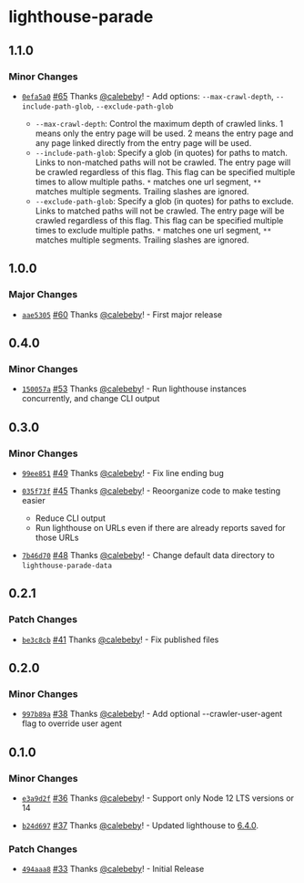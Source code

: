 # lighthouse-parade

## 1.1.0

### Minor Changes

- [`0efa5a0`](https://github.com/cloudfour/lighthouse-parade/commit/0efa5a001040e68c8af0a2c652de080bb91d3676) [#65](https://github.com/cloudfour/lighthouse-parade/pull/65) Thanks [@calebeby](https://github.com/calebeby)! - Add options: `--max-crawl-depth`, `--include-path-glob`, `--exclude-path-glob`

  - `--max-crawl-depth`: Control the maximum depth of crawled links. 1 means only the entry page will be used. 2 means the entry page and any page linked directly from the entry page will be used.
  - `--include-path-glob`: Specify a glob (in quotes) for paths to match. Links to non-matched paths will not be crawled. The entry page will be crawled regardless of this flag. This flag can be specified multiple times to allow multiple paths. `*` matches one url segment, `**` matches multiple segments. Trailing slashes are ignored.
  - `--exclude-path-glob`: Specify a glob (in quotes) for paths to exclude. Links to matched paths will not be crawled. The entry page will be crawled regardless of this flag. This flag can be specified multiple times to exclude multiple paths. `*` matches one url segment, `**` matches multiple segments. Trailing slashes are ignored.

## 1.0.0

### Major Changes

- [`aae5305`](https://github.com/cloudfour/lighthouse-parade/commit/aae530573b7c2bdf1bc365cc37dc968f03183baa) [#60](https://github.com/cloudfour/lighthouse-parade/pull/60) Thanks [@calebeby](https://github.com/calebeby)! - First major release

## 0.4.0

### Minor Changes

- [`150057a`](https://github.com/cloudfour/lighthouse-parade/commit/150057a85f0dedd6aabbe00924e0ecf56713d694) [#53](https://github.com/cloudfour/lighthouse-parade/pull/53) Thanks [@calebeby](https://github.com/calebeby)! - Run lighthouse instances concurrently, and change CLI output

## 0.3.0

### Minor Changes

- [`99ee851`](https://github.com/cloudfour/lighthouse-parade/commit/99ee85118af1e4a0d8bdb4acbf0aea1898c09cf2) [#49](https://github.com/cloudfour/lighthouse-parade/pull/49) Thanks [@calebeby](https://github.com/calebeby)! - Fix line ending bug

* [`035f73f`](https://github.com/cloudfour/lighthouse-parade/commit/035f73f56cb331870b99d20821a0eacd6fa254c4) [#45](https://github.com/cloudfour/lighthouse-parade/pull/45) Thanks [@calebeby](https://github.com/calebeby)! - Reoorganize code to make testing easier

  - Reduce CLI output
  - Run lighthouse on URLs even if there are already reports saved for those URLs

- [`7b46d70`](https://github.com/cloudfour/lighthouse-parade/commit/7b46d70d7d02e37dec14e0744cef1659d0943a4b) [#48](https://github.com/cloudfour/lighthouse-parade/pull/48) Thanks [@calebeby](https://github.com/calebeby)! - Change default data directory to `lighthouse-parade-data`

## 0.2.1

### Patch Changes

- [`be3c8cb`](https://github.com/cloudfour/lighthouse-parade/commit/be3c8cb46e65b575c4e3e3e2de43dc1170b7ffda) [#41](https://github.com/cloudfour/lighthouse-parade/pull/41) Thanks [@calebeby](https://github.com/calebeby)! - Fix published files

## 0.2.0

### Minor Changes

- [`997b89a`](https://github.com/cloudfour/lighthouse-parade/commit/997b89aa9cbaf7fd5e5edf4df6875636b1ea2c03) [#38](https://github.com/cloudfour/lighthouse-parade/pull/38) Thanks [@calebeby](https://github.com/calebeby)! - Add optional --crawler-user-agent flag to override user agent

## 0.1.0

### Minor Changes

- [`e3a9d2f`](https://github.com/cloudfour/lighthouse-parade/commit/e3a9d2fc9ce89240b2e8b359cb692b2e44396ee7) [#36](https://github.com/cloudfour/lighthouse-parade/pull/36) Thanks [@calebeby](https://github.com/calebeby)! - Support only Node 12 LTS versions or 14

- [`b24d697`](https://github.com/cloudfour/lighthouse-parade/commit/b24d69769f12192783a89128ed2fb6453cdef28d) [#37](https://github.com/cloudfour/lighthouse-parade/pull/37) Thanks [@calebeby](https://github.com/calebeby)! - Updated lighthouse to [6.4.0](https://github.com/GoogleChrome/lighthouse/blob/master/changelog.md#640-2020-09-30).

### Patch Changes

- [`494aaa8`](https://github.com/cloudfour/lighthouse-parade/commit/494aaa803fc49400744058680ad17ec1ea99a67f) [#33](https://github.com/cloudfour/lighthouse-parade/pull/33) Thanks [@calebeby](https://github.com/calebeby)! - Initial Release
